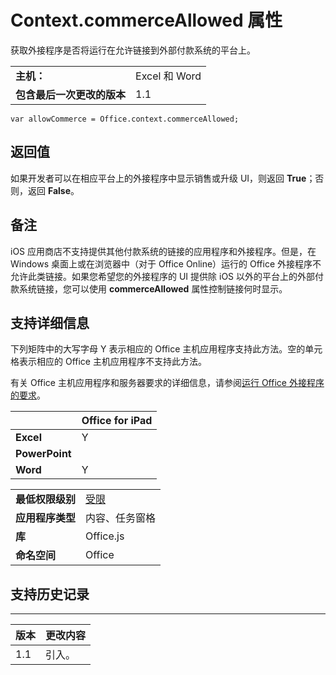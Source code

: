 
# Context.commerceAllowed 属性
获取外接程序是否将运行在允许链接到外部付款系统的平台上。

|||
|:-----|:-----|
|**主机：**|Excel 和 Word|
|**包含最后一次更改的版本**|1.1|

```
var allowCommerce = Office.context.commerceAllowed;
```


## 返回值

如果开发者可以在相应平台上的外接程序中显示销售或升级 UI，则返回 **True**；否则，返回 **False**。


## 备注

iOS 应用商店不支持提供其他付款系统的链接的应用程序和外接程序。但是，在 Windows 桌面上或在浏览器中（对于 Office Online）运行的 Office 外接程序不允许此类链接。如果您希望您的外接程序的 UI 提供除 iOS 以外的平台上的外部付款系统链接，您可以使用  **commerceAllowed** 属性控制链接何时显示。


## 支持详细信息


下列矩阵中的大写字母 Y 表示相应的 Office 主机应用程序支持此方法。空的单元格表示相应的 Office 主机应用程序不支持此方法。

有关 Office 主机应用程序和服务器要求的详细信息，请参阅[运行 Office 外接程序的要求](../../docs/overview/requirements-for-running-office-add-ins.md)。


||**Office for iPad**|
|:-----|:-----|
|**Excel**|Y|
|**PowerPoint**||
|**Word**|Y|

|||
|:-----|:-----|
|**最低权限级别**|[受限](../../docs/develop/requesting-permissions-for-api-use-in-content-and-task-pane-add-ins.md)|
|**应用程序类型**|内容、任务窗格|
|**库**|Office.js|
|**命名空间**|Office|

## 支持历史记录



****


|**版本**|**更改内容**|
|:-----|:-----|
|1.1|引入。|
